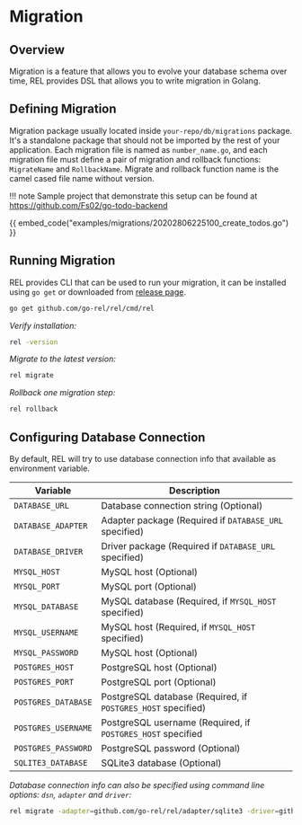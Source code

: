 # Migration

## Overview

Migration is a feature that allows you to evolve your database schema over time, REL provides DSL that allows you to write migration in Golang.

## Defining Migration

Migration package usually located inside `your-repo/db/migrations` package. It's a standalone package that should not be imported by the rest of your application. Each migration file is named as `number_name.go`, and each migration file must define a pair of migration and rollback functions: `MigrateName` and `RollbackName`. Migrate and rollback function name is the camel cased file name without version.

!!! note Sample project that demonstrate this setup can be found at https://github.com/Fs02/go-todo-backend

{{ embed_code("examples/migrations/20202806225100_create_todos.go") }}

## Running Migration

REL provides CLI that can be used to run your migration, it can be installed using `go get` or downloaded from [release page](https://github.com/go-rel/rel/releases).

```bash
go get github.com/go-rel/rel/cmd/rel
```

*Verify installation:*

```bash
rel -version
```

*Migrate to the latest version:*

```bash
rel migrate
```

*Rollback one migration step:*

```bash
rel rollback
```

## Configuring Database Connection

By default, REL will try to use database connection info that available as environment variable.

| Variable            | Description                                                  |
| ------------------- | ------------------------------------------------------------ |
| `DATABASE_URL`      | Database connection string (Optional)                        |
| `DATABASE_ADAPTER`  | Adapter package (Required if `DATABASE_URL` specified)       |
| `DATABASE_DRIVER`   | Driver package (Required if `DATABASE_URL` specified)        |
| `MYSQL_HOST`        | MySQL host (Optional)                                        |
| `MYSQL_PORT`        | MySQL port (Optional)                                        |
| `MYSQL_DATABASE`    | MySQL database (Required, if `MYSQL_HOST` specified)         |
| `MYSQL_USERNAME`    | MySQL host (Required, if `MYSQL_HOST` specified)             |
| `MYSQL_PASSWORD`    | MySQL host (Optional)                                        |
| `POSTGRES_HOST`     | PostgreSQL host (Optional)                                   |
| `POSTGRES_PORT`     | PostgreSQL port (Optional)                                   |
| `POSTGRES_DATABASE` | PostgreSQL database (Required, if `POSTGRES_HOST` specified) |
| `POSTGRES_USERNAME` | PostgreSQL username (Required, if `POSTGRES_HOST` specified  |
| `POSTGRES_PASSWORD` | PostgreSQL password (Optional)                               |
| `SQLITE3_DATABASE`  | SQLite3 database (Optional)                                  |

*Database connection info can also be specified using command line options: `dsn`, `adapter` and `driver`:*

```bash
rel migrate -adapter=github.com/go-rel/rel/adapter/sqlite3 -driver=github.com/mattn/go-sqlite3 -dsn=:memory:
```
